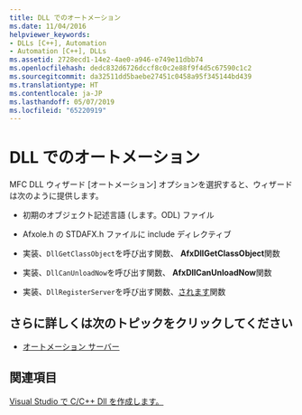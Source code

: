 ```yaml
---
title: DLL でのオートメーション
ms.date: 11/04/2016
helpviewer_keywords:
- DLLs [C++], Automation
- Automation [C++], DLLs
ms.assetid: 2728ecd1-14e2-4ae0-a946-e749e11dbb74
ms.openlocfilehash: dedc832d6726dccf8c0c2e88f9f4d5c67590c1c2
ms.sourcegitcommit: da32511dd5baebe27451c0458a95f345144bd439
ms.translationtype: HT
ms.contentlocale: ja-JP
ms.lasthandoff: 05/07/2019
ms.locfileid: "65220919"
---
```

# <a name="automation-in-a-dll"></a>DLL でのオートメーション

MFC DLL ウィザード [オートメーション] オプションを選択すると、ウィザードは次のように提供します。

- 初期のオブジェクト記述言語 (します。ODL) ファイル

- Afxole.h の STDAFX.h ファイルに include ディレクティブ

- 実装、`DllGetClassObject`を呼び出す関数、 **AfxDllGetClassObject**関数

- 実装、`DllCanUnloadNow`を呼び出す関数、 **AfxDllCanUnloadNow**関数

- 実装、`DllRegisterServer`を呼び出す関数、[されます](../mfc/reference/coleobjectfactory-class.md#updateregistryall)関数

## <a name="what-do-you-want-to-know-more-about"></a>さらに詳しくは次のトピックをクリックしてください

- [オートメーション サーバー](../mfc/automation-servers.md)

## <a name="see-also"></a>関連項目

[Visual Studio で C/C++ Dll を作成します。](dlls-in-visual-cpp.md)
